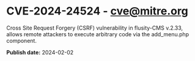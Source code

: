# CVE-2024-24524 - cve@mitre.org

Cross Site Request Forgery (CSRF) vulnerability in flusity-CMS v.2.33, allows remote attackers to execute arbitrary code via the add_menu.php component.

**Publish date:** 2024-02-02
